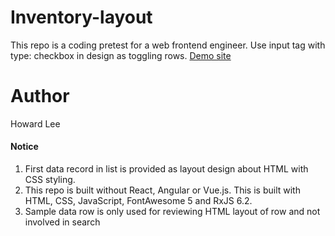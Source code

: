 # Inventory-layout

This repo is a coding pretest for a web frontend engineer. Use input tag with type: checkbox in design as toggling rows. [Demo site](https://yhunglee.github.io/inventory-layout/)

# Author

Howard Lee

#### Notice

1. First data record in list is provided as layout design about HTML with CSS styling.
2. This repo is built without React, Angular or Vue.js. This is built with HTML, CSS, JavaScript, FontAwesome 5 and RxJS 6.2.
3. Sample data row is only used for reviewing HTML layout of row and not involved in search
